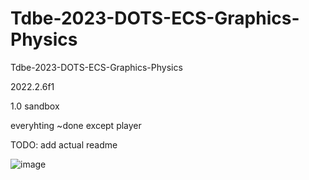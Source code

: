 # Tdbe-2023-DOTS-ECS-Graphics-Physics
Tdbe-2023-DOTS-ECS-Graphics-Physics

2022.2.6f1

1.0 sandbox

everyhting ~done except player

TODO: add actual readme

![image](https://user-images.githubusercontent.com/1399607/228074792-7a0f2e44-60bf-428c-8fe4-4ac63dca525a.png)
